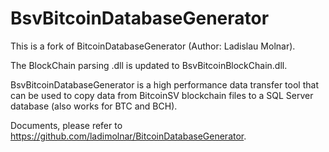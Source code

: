 # BsvBitcoinDatabaseGenerator

This is a fork of BitcoinDatabaseGenerator (Author: Ladislau Molnar).

The BlockChain parsing .dll is updated to BsvBitcoinBlockChain.dll.

BsvBitcoinDatabaseGenerator is a high performance data transfer tool that can be used to copy data from BitcoinSV blockchain files to a SQL Server database (also works for BTC and BCH).

Documents, please refer to https://github.com/ladimolnar/BitcoinDatabaseGenerator.
